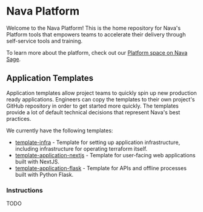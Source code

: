 # Nava Platform

Welcome to the Nava Platform! This is the home repository for Nava's Platform tools that empowers teams to accelerate their delivery through self-service tools and training.

To learn more about the platform, check out our [Platform space on Nava Sage](https://navasage.atlassian.net/wiki/spaces/PLAT/overview).

## Application Templates

Application templates allow project teams to quickly spin up new production ready applications. Engineers can copy the templates to their own project's GitHub repository in order to get started more quickly. The templates provide a lot of default technical decisions that represent Nava's best practices.

We currently have the following templates:

- [template-infra](https://github.com/navapbc/template-infra) - Template for setting up application infrastructure, including infrastructure for operating terraform itself.
- [template-application-nextjs](https://github.com/navapbc/template-application-nextjs) - Template for user-facing web applications built with NextJS.
- [template-application-flask](https://github.com/navapbc/template-application-flask) - Template for APIs and offline processes built with Python Flask.

### Instructions

TODO

